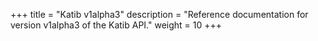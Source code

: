 +++
title = "Katib v1alpha3"
description = "Reference documentation for version v1alpha3 of the Katib API."
weight = 10
+++
